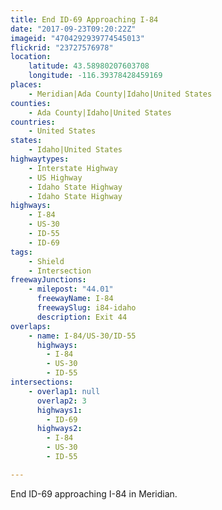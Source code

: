 ```yaml
---
title: End ID-69 Approaching I-84
date: "2017-09-23T09:20:22Z"
imageid: "4704292939774545013"
flickrid: "23727576978"
location:
    latitude: 43.58980207603708
    longitude: -116.39378428459169
places:
    - Meridian|Ada County|Idaho|United States
counties:
    - Ada County|Idaho|United States
countries:
    - United States
states:
    - Idaho|United States
highwaytypes:
    - Interstate Highway
    - US Highway
    - Idaho State Highway
    - Idaho State Highway
highways:
    - I-84
    - US-30
    - ID-55
    - ID-69
tags:
    - Shield
    - Intersection
freewayJunctions:
    - milepost: "44.01"
      freewayName: I-84
      freewaySlug: i84-idaho
      description: Exit 44
overlaps:
    - name: I-84/US-30/ID-55
      highways:
        - I-84
        - US-30
        - ID-55
intersections:
    - overlap1: null
      overlap2: 3
      highways1:
        - ID-69
      highways2:
        - I-84
        - US-30
        - ID-55

---
```

End ID-69 approaching I-84 in Meridian.